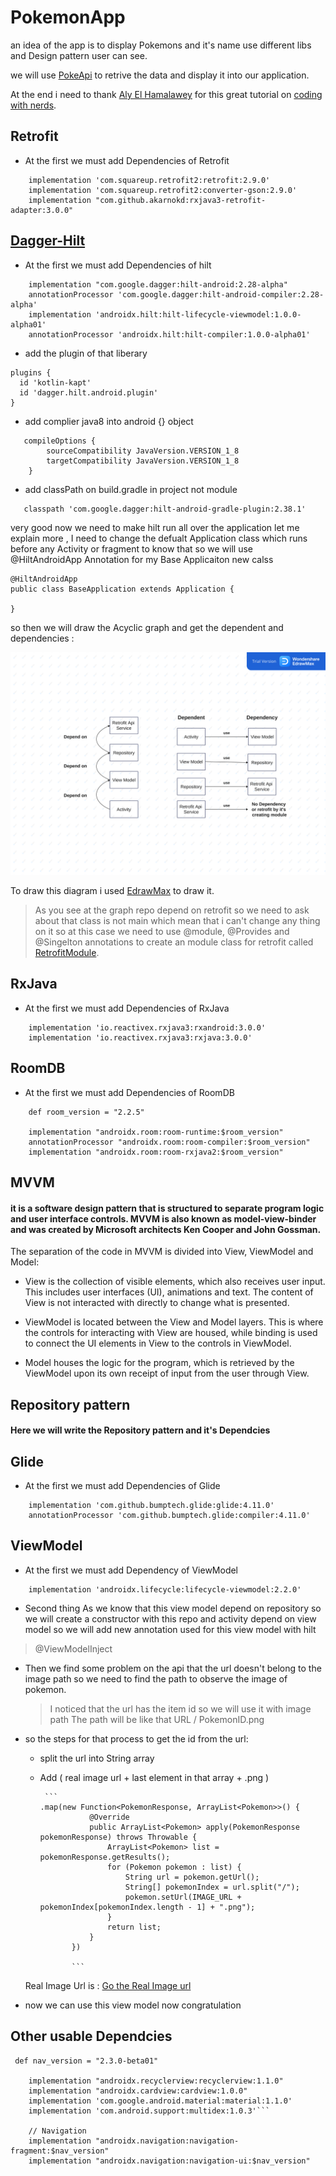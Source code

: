 # PokemonApp
an idea of the app is to display Pokemons and it's name use different libs and Design pattern user can see.

we will use [PokeApi](https://pokeapi.co/) to retrive the data and display it into our application.

At the end i need to thank [Aly El Hamalawey](https://github.com/Alinasser96) for this great tutorial on [coding with nerds](https://www.youtube.com/channel/UCnDAXfhnL5j-KhHc1KhvXHw).

## Retrofit 
- At the first we must add Dependencies of Retrofit 
```
    implementation 'com.squareup.retrofit2:retrofit:2.9.0'
    implementation 'com.squareup.retrofit2:converter-gson:2.9.0'
    implementation "com.github.akarnokd:rxjava3-retrofit-adapter:3.0.0"
```

## [Dagger-Hilt](https://developer.android.com/training/dependency-injection/hilt-android#groovy) 

- At the first we must add Dependencies of hilt 
```
    implementation "com.google.dagger:hilt-android:2.28-alpha"
    annotationProcessor 'com.google.dagger:hilt-android-compiler:2.28-alpha'
    implementation 'androidx.hilt:hilt-lifecycle-viewmodel:1.0.0-alpha01'
    annotationProcessor 'androidx.hilt:hilt-compiler:1.0.0-alpha01'
```
- add the plugin of that liberary
```
plugins {
  id 'kotlin-kapt'
  id 'dagger.hilt.android.plugin'
}
```
- add complier java8 into android {} object
```
   compileOptions {
        sourceCompatibility JavaVersion.VERSION_1_8
        targetCompatibility JavaVersion.VERSION_1_8
    }
```
- add classPath on build.gradle in project not module
```
   classpath 'com.google.dagger:hilt-android-gradle-plugin:2.38.1'
```

very good now we need to make hilt run all over the application let me explain more 
, I need to change the defualt Application class which runs before any Activity or fragment to know 
that so we will use @HiltAndroidApp Annotation for my Base Applicaiton new calss
```
@HiltAndroidApp
public class BaseApplication extends Application {

}
```

so then we will draw the Acyclic graph and get the dependent and dependencies :

![The Acyclic Graph ](https://github.com/mohamedgomaa23722/PokemonApp/blob/master/Unnamed%20File.png)

To draw this diagram i used [EdrawMax](https://www.edrawmax.com/online/en/) to draw it.

> As you see at the graph repo depend on retrofit so we need to ask about that class
is not main which mean that i can't change any thing on it so at this case we need to use 
@module, @Provides and @Singelton annotations to create an module class for retrofit called [RetrofitModule](https://github.com/mohamedgomaa23722/PokemonApp/blob/master/app/src/main/java/com/pok/pokemonapp/di/RetrofitModule.java).

## RxJava
- At the first we must add Dependencies of RxJava 
```
    implementation 'io.reactivex.rxjava3:rxandroid:3.0.0'
    implementation 'io.reactivex.rxjava3:rxjava:3.0.0'
```

## RoomDB
- At the first we must add Dependencies of RoomDB 
```
    def room_version = "2.2.5"

    implementation "androidx.room:room-runtime:$room_version"
    annotationProcessor "androidx.room:room-compiler:$room_version"
    implementation "androidx.room:room-rxjava2:$room_version"
```

## MVVM
#### it is a software design pattern that is structured to separate program logic and user interface controls. MVVM is also known as model-view-binder and was created by Microsoft architects Ken Cooper and John Gossman.

The separation of the code in MVVM is divided into View, ViewModel and Model:

- View is the collection of visible elements, which also receives user input. This includes user interfaces (UI), animations and text. The content of View is not interacted with directly to change what is presented.

- ViewModel is located between the View and Model layers. This is where the controls for interacting with View are housed, while binding is used to connect the UI elements in View to the controls in ViewModel.

- Model houses the logic for the program, which is retrieved by the ViewModel upon its own receipt of input from the user through View.

##  Repository pattern
#### Here we will write the Repository pattern and it's Dependcies

##  Glide
- At the first we must add Dependencies of Glide
```
    implementation 'com.github.bumptech.glide:glide:4.11.0'
    annotationProcessor 'com.github.bumptech.glide:compiler:4.11.0'
```

## ViewModel
- At the first we must add Dependency of ViewModel
```
    implementation 'androidx.lifecycle:lifecycle-viewmodel:2.2.0'
```

- Second thing As we know that this view model depend on repository so we will create a constructor 
with this repo and activity depend on view model so we will add new annotation used for this view model with hilt
>    @ViewModelInject

- Then we find some problem on the api that the url doesn't belong to the image path so we need to find 
  the path to observe the image of pokemon.
  > I noticed that the url has the item id so we will use it with image path 
  > The path will be like that URL / PokemonID.png 
  
 - so the steps for that process to get the id from the url:
   - split the url into String array
   - Add ( real image url + last element in that array + .png )
 
          ```
         .map(new Function<PokemonResponse, ArrayList<Pokemon>>() {
                    @Override
                    public ArrayList<Pokemon> apply(PokemonResponse pokemonResponse) throws Throwable {
                        ArrayList<Pokemon> list = pokemonResponse.getResults();
                        for (Pokemon pokemon : list) {
                            String url = pokemon.getUrl();
                            String[] pokemonIndex = url.split("/");
                            pokemon.setUrl(IMAGE_URL + pokemonIndex[pokemonIndex.length - 1] + ".png");
                        }
                        return list;
                    }
                })
                
                ```
    Real Image Url is : [Go the Real Image url](https://raw.githubusercontent.com/PokeAPI/sprites/master/sprites/pokemon/other/home/1.png) 
 
 - now we can use this view model now congratulation

## Other usable Dependcies
```
 def nav_version = "2.3.0-beta01"

    implementation "androidx.recyclerview:recyclerview:1.1.0"
    implementation "androidx.cardview:cardview:1.0.0"
    implementation 'com.google.android.material:material:1.1.0'
    implementation 'com.android.support:multidex:1.0.3'```
    
    // Navigation
    implementation "androidx.navigation:navigation-fragment:$nav_version"
    implementation "androidx.navigation:navigation-ui:$nav_version"
```

